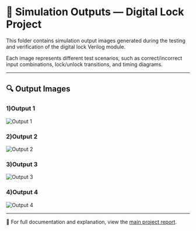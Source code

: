 # 📸 Simulation Outputs — Digital Lock Project

This folder contains simulation output images generated during the testing and verification of the digital lock Verilog module.

Each image represents different test scenarios, such as correct/incorrect input combinations, lock/unlock transitions, and timing diagrams.

---

## 🔍 Output Images

### 1)Output 1
![Output 1](./1.png)

### 2)Output 2
![Output 2](./2.png)

### 3)Output 3
![Output 3](./3.png)

### 4)Output 4
![Output 4](./4.png)

<!-- You can continue like this for however many outputs you have -->

---

📄 For full documentation and explanation, view the [main project report](https://ahiraj-k.github.io/digital-lock-verilog/Project-Report.pdf).
